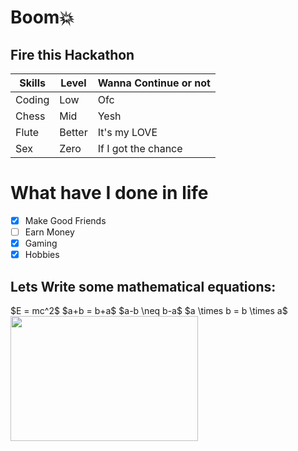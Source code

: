 # Boom💥
## Fire this Hackathon

| Skills | Level | Wanna Continue or not |
| ------- | ------ | ----- |
| Coding | Low | Ofc |
| Chess | Mid | Yesh |
| Flute | Better | It's my LOVE |
| Sex | Zero | If I got the chance |

# What have I done in life
- [x] Make Good Friends
- [ ] Earn Money
- [x] Gaming
- [x] Hobbies

## Lets Write some mathematical equations:
<div align="left">
$E = mc^2$
$a+b = b+a$
$a-b \neq b-a$ 
$a \times b = b \times a$
</div>


<img src="https://budleaf.com/wp-content/uploads/2023/08/Adrak-masala-chai-scaled.jpeg" width="300" height="200">

